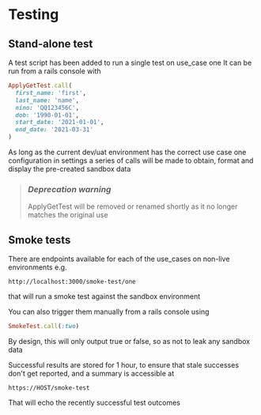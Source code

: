 # Testing
## Stand-alone test

A test script has been added to run a single test on use_case one
It can be run from a rails console with
```ruby
ApplyGetTest.call(
  first_name: 'first',
  last_name: 'name',
  nino: 'QQ123456C',
  dob: '1990-01-01',
  start_date: '2021-01-01',
  end_date: '2021-03-31'
)
```
As long as the current dev/uat environment has the correct use case one configuration in settings a series of calls will be made to obtain, format and display the pre-created sandbox data
>### *Deprecation warning*
> ApplyGetTest will be removed or renamed shortly as it no longer matches the original use

## Smoke tests
There are endpoints available for each of the use_cases on non-live environments e.g.
```http request
http://localhost:3000/smoke-test/one
```
that will run a smoke test against the sandbox environment

You can also trigger them manually from a rails console using

```ruby
SmokeTest.call(:two)
```

By design, this will only output true or false, so as not to leak any sandbox data

Successful results are stored for 1 hour, to ensure that stale successes don't get reported, and a summary is accessible at
```http request
https://HOST/smoke-test
```
That will echo the recently successful test outcomes
